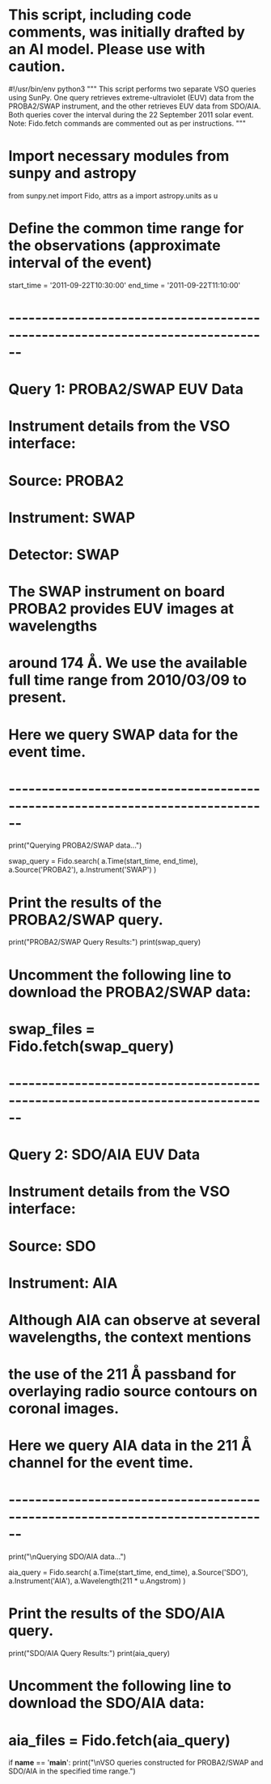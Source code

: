 # This script, including code comments, was initially drafted by an AI model. Please use with caution.

#!/usr/bin/env python3
"""
This script performs two separate VSO queries using SunPy.
One query retrieves extreme-ultraviolet (EUV) data from the PROBA2/SWAP instrument,
and the other retrieves EUV data from SDO/AIA.
Both queries cover the interval during the 22 September 2011 solar event.
Note: Fido.fetch commands are commented out as per instructions.
"""

# Import necessary modules from sunpy and astropy
from sunpy.net import Fido, attrs as a
import astropy.units as u

# Define the common time range for the observations (approximate interval of the event)
start_time = '2011-09-22T10:30:00'
end_time = '2011-09-22T11:10:00'

# ------------------------------------------------------------------------------
# Query 1: PROBA2/SWAP EUV Data
#
# Instrument details from the VSO interface:
#    Source: PROBA2
#    Instrument: SWAP
#    Detector: SWAP
#
# The SWAP instrument on board PROBA2 provides EUV images at wavelengths
# around 174 Å. We use the available full time range from 2010/03/09 to present.
#
# Here we query SWAP data for the event time.
# ------------------------------------------------------------------------------
print("Querying PROBA2/SWAP data...")

swap_query = Fido.search(
    a.Time(start_time, end_time),
    a.Source('PROBA2'),
    a.Instrument('SWAP')
)

# Print the results of the PROBA2/SWAP query.
print("PROBA2/SWAP Query Results:")
print(swap_query)

# Uncomment the following line to download the PROBA2/SWAP data:
# swap_files = Fido.fetch(swap_query)
# ------------------------------------------------------------------------------
# Query 2: SDO/AIA EUV Data
#
# Instrument details from the VSO interface:
#    Source: SDO
#    Instrument: AIA
#
# Although AIA can observe at several wavelengths, the context mentions
# the use of the 211 Å passband for overlaying radio source contours on coronal images.
#
# Here we query AIA data in the 211 Å channel for the event time.
# ------------------------------------------------------------------------------
print("\nQuerying SDO/AIA data...")

aia_query = Fido.search(
    a.Time(start_time, end_time),
    a.Source('SDO'),
    a.Instrument('AIA'),
    a.Wavelength(211 * u.Angstrom)
)

# Print the results of the SDO/AIA query.
print("SDO/AIA Query Results:")
print(aia_query)

# Uncomment the following line to download the SDO/AIA data:
# aia_files = Fido.fetch(aia_query)

if __name__ == '__main__':
    print("\nVSO queries constructed for PROBA2/SWAP and SDO/AIA in the specified time range.")
